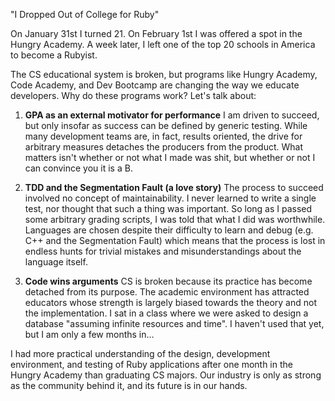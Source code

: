 "I Dropped Out of College for Ruby"

On January 31st I turned 21. On February 1st I was offered a spot in the Hungry Academy. A week later, I left one of the top 20 schools in America to become a Rubyist. 

The CS educational system is broken, but programs like Hungry Academy, Code Academy, and Dev Bootcamp are changing the way we educate developers. Why do these programs work? Let's talk about:

1. __GPA as an external motivator for performance__
I am driven to succeed, but only insofar as success can be defined by generic testing. While many development teams are, in fact, results oriented, the drive for arbitrary measures detaches the producers from the product. What matters isn't whether or not what I made was shit, but whether or not I can convince you it is a B.

2. __TDD and the Segmentation Fault (a love story)__
The process to succeed involved no concept of maintainability. I never learned to write a single test, nor thought that such a thing was important. So long as I passed some arbitrary grading scripts, I was told that what I did was worthwhile. Languages are chosen despite their difficulty to learn and debug (e.g. C++ and the Segmentation Fault) which means that the process is lost in endless hunts for trivial mistakes and misunderstandings about the language itself.

3. __Code wins arguments__
CS is broken because its practice has become detached from its purpose. The academic environment has attracted educators whose strength is largely biased towards the theory and not the implementation. I sat in a class where we were asked to design a database "assuming infinite resources and time". I haven't used that yet, but I am only a few months in…


I had more practical understanding of the design, development environment, and testing of Ruby applications after one month in the Hungry Academy than graduating CS majors. Our industry is only as strong as the community behind it, and its future is in our hands.